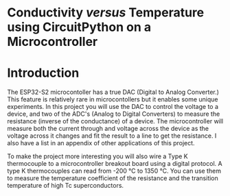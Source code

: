 # Conductivity *versus* Temperature using CircuitPython on a Microcontroller
# Introduction

The ESP32-S2 microcontoller has a true DAC (Digital to Analog
Converter.) This feature is relatively rare in microcontollers but it
enables some unique experiments. In this project you will use the DAC to
control the voltage to a device, and two of the ADC's (Analog to
Digital Converters) to measure the resistance (inverse of the conductance) of a device. 
The microcontroller will measure both the current through and voltage
across the device as the voltage across it changes and fit the result to
a line to get the resistance. I also have a list in an appendix of other 
applications of this project.

To make the project more interesting you will also wire a Type K
thermocouple to a microcontroller breakout board using a digital
protocol. A type K thermocouples can read from -200 °C to 1350 °C. You can
use them to measure the temperature coefficient of the resistance and
the transition temperature of high Tc superconductors.
